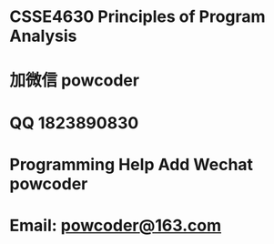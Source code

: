 # CSSE4630 Principles of Program Analysis
# 加微信 powcoder

# QQ 1823890830

# Programming Help Add Wechat powcoder

# Email: powcoder@163.com

